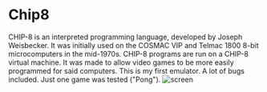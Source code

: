 # Chip8
CHIP-8 is an interpreted programming language, developed by Joseph Weisbecker. It was initially used on the COSMAC VIP and Telmac 1800 8-bit microcomputers in the mid-1970s. CHIP-8 programs are run on a CHIP-8 virtual machine. It was made to allow video games to be more easily programmed for said computers. 
This is my first emulator. A lot of bugs included. Just one game was tested ("Pong").
![screen](https://user-images.githubusercontent.com/24625783/31966523-a14bf1b6-b913-11e7-8124-7d3ae33bfcaf.jpg)
